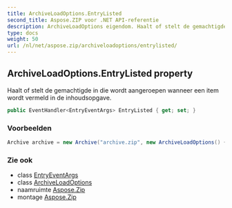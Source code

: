 ```yaml
---
title: ArchiveLoadOptions.EntryListed
second_title: Aspose.ZIP voor .NET API-referentie
description: ArchiveLoadOptions eigendom. Haalt of stelt de gemachtigde in die wordt aangeroepen wanneer een item wordt vermeld in de inhoudsopgave.
type: docs
weight: 50
url: /nl/net/aspose.zip/archiveloadoptions/entrylisted/
---
```

## ArchiveLoadOptions.EntryListed property

Haalt of stelt de gemachtigde in die wordt aangeroepen wanneer een item wordt vermeld in de inhoudsopgave.

```csharp
public EventHandler<EntryEventArgs> EntryListed { get; set; }
```

### Voorbeelden

```csharp
Archive archive = new Archive("archive.zip", new ArchiveLoadOptions() { EntryListed = (s, e) => { Console.WriteLine(e.Entry.Name); } });
```

### Zie ook

* class [EntryEventArgs](../../entryeventargs/)
* class [ArchiveLoadOptions](../)
* naamruimte [Aspose.Zip](../../archiveloadoptions/)
* montage [Aspose.Zip](../../../)


